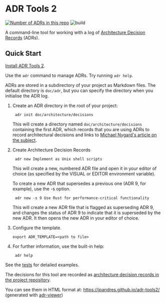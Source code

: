 # ADR Tools 2
<a href=""><img src="https://img.shields.io/badge/ADRs-11-ff69b4" alt="Number of ADRs in this repo" /></a> 
![build](https://github.com/jpandres/adr-tools2/actions/workflows/main.yml/badge.svg)


A command-line tool for working with a log of [Architecture Decision Records][ADRs] (ADRs).


## Quick Start


[Install ADR Tools 2](INSTALL.md).

Use the `adr` command to manage ADRs.  Try running `adr help`.

ADRs are stored in a subdirectory of your project as Markdown files.
The default directory is `doc/adr`, but you can specify the directory
when you initialise the ADR log.

1. Create an ADR directory in the root of your project:

        adr init doc/architecture/decisions

   This will create a directory named `doc/architecture/decisions`
   containing the first ADR, which records that you are using ADRs
   to record architectural decisions and links to
   [Michael Nygard's article on the subject][ADRs].

2. Create Architecture Decision Records

        adr new Implement as Unix shell scripts

   This will create a new, numbered ADR file and open it in your
   editor of choice (as specified by the VISUAL or EDITOR environment
   variable).

   To create a new ADR that supersedes a previous one (ADR 9, for example),
   use the -s option.

        adr new -s 9 Use Rust for performance-critical functionality

   This will create a new ADR file that is flagged as superseding
   ADR 9, and changes the status of ADR 9 to indicate that it is
   superseded by the new ADR.  It then opens the new ADR in your
   editor of choice.

3.  Configure the template.

        export ADR_TEMPLATE=<path to file>

4. For further information, use the built-in help:

        adr help

See the [tests](tests/) for detailed examples.

The decisions for this tool are recorded as [architecture decision records in the project repository](doc/adr/).

You can see them in HTML format at: https://jpandres.github.io/adr-tools2/ (generated with [adr-viewer](https://github.com/mrwilson/adr-viewer))

[ADRs]: https://cognitect.com/blog/2011/11/15/documenting-architecture-decisions
